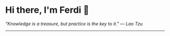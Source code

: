 <h1>Hi there, I'm Ferdi 👋</h1>

<p><em>
  "Knowledge is a treasure, but practice is the key to it." — Lao Tzu
</em></p>

---
